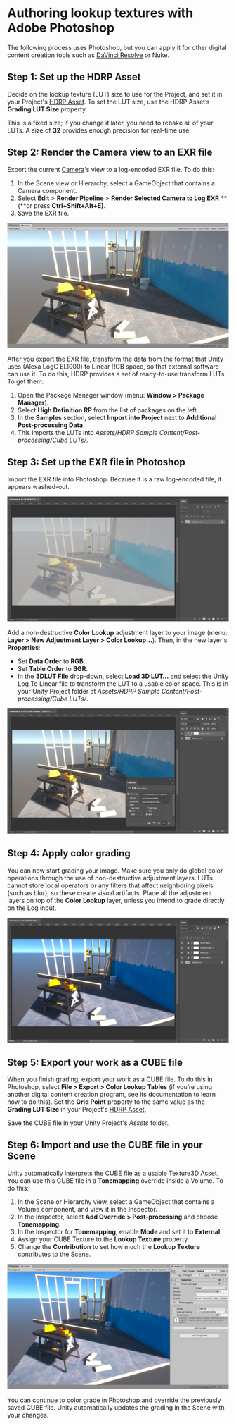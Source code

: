 # Authoring lookup textures with Adobe Photoshop

The following process uses Photoshop, but you can apply it for other digital content creation tools such as [DaVinci Resolve](LUT-Authoring-Resolve.html) or Nuke.

## Step 1: Set up the HDRP Asset

Decide on the lookup texture (LUT) size to use for the Project, and set it in your Project's [HDRP Asset](HDRP-Asset.html). To set the LUT size, use the HDRP Asset’s **Grading LUT Size** property.

This is a fixed size; if you change it later, you need to rebake all of your LUTs. A size of **32** provides enough precision for real-time use. 

## Step 2: Render the Camera view to an EXR file

Export the current [Camera](HDRP-Camera.html)'s view to a log-encoded EXR file. To do this:

1. In the Scene view or Hierarchy, select a GameObject that contains a Camera component.
2. Select **Edit** > **Render Pipeline** > **Render Selected Camera to Log EXR** **(**or press **Ctrl+Shift+Alt+E)**.
3. Save the EXR file.

![](Images/LUTAuthoringPhototshop1.png)

After you export the EXR file, transform the data from the format that Unity uses (Alexa LogC El.1000) to Linear RGB space, so that external software can use it. To do this, HDRP provides a set of ready-to-use transform LUTs. To get them:

1. Open the Package Manager window (menu: **Window > Package Manager**).
2. Select **High Definition RP** from the list of packages on the left.
3. In the **Samples** section, select **Import into Project** next to **Additional Post-processing Data**.
4. This imports the LUTs into *Assets/HDRP Sample Content/Post-processing/Cube LUTs/*.

## Step 3: Set up the EXR file in Photoshop

Import the EXR file into Photoshop. Because it is a raw log-encoded file, it appears washed-out.

![](Images/LUTAuthoringPhototshop2.png)

Add a non-destructive **Color Lookup** adjustment layer to your image (menu: **Layer > New Adjustment Layer > Color Lookup…**). Then, in the new layer's **Properties**:

- Set **Data Order** to **RGB**.
- Set **Table Order** to **BGR**.
- In the **3DLUT File** drop-down, select **Load 3D LUT…** and select the Unity Log To Linear file to transform the LUT to a usable color space. This is in your Unity Project folder at *Assets/HDRP Sample Content/Post-processing/Cube LUTs/*.

![](Images/LUTAuthoringPhototshop3.png)

## Step 4: Apply color grading

You can now start grading your image. Make sure you only do global color operations through the use of non-destructive adjustment layers. LUTs cannot store local operators or any filters that affect neighboring pixels (such as blur), so these create visual artifacts. Place all the adjustment layers on top of the **Color Lookup** layer, unless you intend to grade directly on the Log input.

![](Images/LUTAuthoringPhototshop4.png)

## Step 5: Export your work as a CUBE file

When you finish grading, export your work as a CUBE file. To do this in Photoshop, select **File > Export > Color Lookup Tables** (if you’re using another digital content creation program, see its documentation to learn how to do this). Set the **Grid Point** property to the same value as the **Grading LUT Size** in your Project's [HDRP Asset](HDRP-Asset.html).

Save the CUBE file in your Unity Project's *Assets* folder.

## Step 6: Import and use the CUBE file in your Scene

Unity automatically interprets the CUBE file as a usable Texture3D Asset. You can use this CUBE file in a **Tonemapping** override inside a Volume. To do this:

1. In the Scene or Hierarchy view, select a GameObject that contains a Volume component, and view it in the Inspector.
2. In the Inspector, select **Add Override > Post-processing** and choose **Tonemapping**.
3. In the Inspector for **Tonemapping**, enable **Mode** and set it to **External**.
4. Assign your CUBE Texture to the **Lookup Texture** property.
5. Change the **Contribution** to set how much the **Lookup Texture** contributes to the Scene.

![](Images/LUTAuthoringPhototshop5.png)

You can continue to color grade in Photoshop and override the previously saved CUBE file. Unity automatically updates the grading in the Scene with your changes.